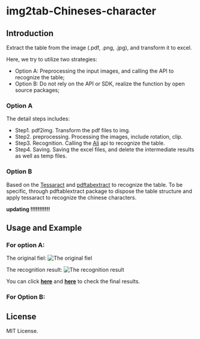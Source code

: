 # img2tab-Chineses-character

## Introduction
Extract the table from the image (.pdf, .png, .jpg), and transform it to excel.

Here, we try to utilize two strategies:

- Option A: Preprocessing the input images, and calling the API to recognize the table;
- Option B: Do not rely on the API or SDK, realize the function by open source packages;

### Option A

The detail steps includes:

- Step1. pdf2img. Transform the pdf files to img.
- Step2. preprocessing. Processing the images, include rotation, clip.
- Step3. Recognition. Calling the [Ali](https://market.aliyun.com/products/57124001/cmapi024968.html?spm=a2c4g.11186623.2.30.22de28c2aQrFQG#sku=yuncode1896800000) api to recognize the table.
- Step4. Saving. Saving the excel files, and delete the intermediate results as well as temp files. 

### Option B

Based on the [Tessaract](https://github.com/tesseract-ocr/tesseract) and [pdftabextract](https://github.com/WZBSocialScienceCenter/pdftabextract) to recognize the table. To be specific, through pdftablextract package to dispose the table structure and apply tessaract to recognize the chinese characters.

**updating !!!!!!!!!!!**

## Usage and Example

### For option A:

The original fiel:
![The original fiel](https://github.com/PrideLee/img2tab-Chineses-character-/blob/master/Examples/option%20A/raw.jpg)

The recognition result:
![The recognition result](https://github.com/PrideLee/img2tab-Chineses-character-/blob/master/Examples/option%20A/html.png)

You can click [**here**](https://github.com/PrideLee/img2tab-Chineses-character-/blob/master/Examples/option%20A/recognition.csv) and [**here**](https://github.com/PrideLee/img2tab-Chineses-character-/blob/master/Examples/option%20A/recognition.html) to check the final results.



### For Option B:

## License

MIT License.
